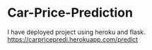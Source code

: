 # Car-Price-Prediction
I have deployed project using heroku and flask.
https://carpricepredi.herokuapp.com/predict

